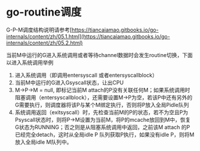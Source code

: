 # go-routine调度

G-P-M调度结构说明请参考[https://tiancaiamao.gitbooks.io/go-internals/content/zh/05.1.html](https://tiancaiamao.gitbooks.io/go-internals/content/zh/05.2.html)

当前M中运行的G进入系统调用或者等待channel数据时会发生routine切换，下面以进入系统调用举例

1. 进入系统调用（即调用entersyscall 或者entersyscallblock）
2. 当前M中运行的G进入Gsyscall状态，让出CPU
3. M-&gt;P-&gt;M = null, 即标记当前M attach的P没有关联任何M；如果系统调用时阻塞调用（entersyscallblock），还需要设置M-&gt;P为空，若该P中还有另外的G需要执行，则调度器将该P与某个M绑定执行，否则将P放入全局Pidle队列
4. 系统调用返回（exitsyscall）时，先检查当前M的P的状态，若不为空且P为Psyscall状态时，则将P-&gt;M设置为当前M，将P的mcache放回到M中，恢复G状态为RUNNING；否之则是从阻塞系统调用中返回，之前该M attach 的P已经完全detach，这时从全局idle P 队列获取P执行，如果没有idle P，则将M放入全局idle M队列中。



